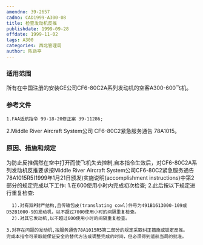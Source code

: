 ```yaml
---
amendno: 39-2657
cadno: CAD1999-A300-08
title: 检查发动机反推
publishdate: 1999-09-28
effdate: 1999-11-02
tags: A300
categories: 西北管理局
author: 陈岳亭
---
```


### 适用范围 
所有在中国注册的安装GE公司CF6-80C2A系列发动机的空客A300-600飞机。

### 参考文件
    1.FAA适航指令 99-18-20修正案 39-11286; 
2.Middle River Aircraft System公司 CF6-80C2紧急服务通告 78A1015。

### 原因、措施和规定 
为防止反推偶然在空中打开而使飞机失去控制,自本指令生效后，对CF6-80C2A系列发动机反推要求按Middle River Aircraft System公司CF6-80C2紧急服务通告78A1015R5(1999年1月21日颁发)实施说明(accomplishment instructions)中第2部分的规定完成以下工作: 
    1.在600使用小时内完成初次检查; 
    2.此后按以下规定进行重复检查: 

      1).对有双P封严结构,且传输包皮(translating cowl)件号为491B1613000-109或D52B1000-9的发动机，以不超过7000使用小时的间隔重复检查。 
      2).对其它发动机,以不超过600使用小时的间隔重复检查。 
  
    3.对存在问题的发动机,按服务通告78A1015R5第二部分的规定采取纠正措施或锁定反推。 
    完成本指令可采取能保证安全的替代方法或调整完成的时间，但必须得到适航当局的批准。
